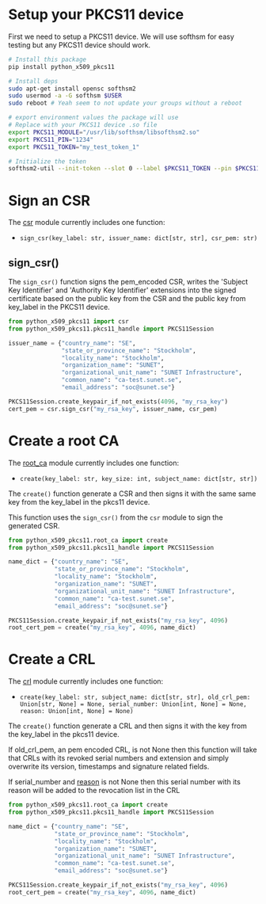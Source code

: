 # Setup your PKCS11 device

First we need to setup a PKCS11 device.
We will use softhsm for easy testing but any PKCS11 device should work.

```bash
# Install this package
pip install python_x509_pkcs11

# Install deps
sudo apt-get install opensc softhsm2
sudo usermod -a -G softhsm $USER
sudo reboot # Yeah seem to not update your groups without a reboot

# export environment values the package will use
# Replace with your PKCS11 device .so file
export PKCS11_MODULE="/usr/lib/softhsm/libsofthsm2.so"
export PKCS11_PIN="1234"
export PKCS11_TOKEN="my_test_token_1"

# Initialize the token
softhsm2-util --init-token --slot 0 --label $PKCS11_TOKEN --pin $PKCS11_PIN --so-pin $PKCS11_PIN
```

# Sign an CSR
The [csr](https://github.com/SUNET/python_x509_pkcs11/blob/main/src/python_x509_pkcs11/csr.py) module currently includes one function:

 - `sign_csr(key_label: str, issuer_name: dict[str, str], csr_pem: str)`
 
## sign_csr()

The `sign_csr()` function signs the pem_encoded CSR, writes the 'Subject Key Identifier'
and 'Authority Key Identifier' extensions into the signed certificate based on
the public key from the CSR and the public key from key_label in the PKCS11 device.

```python
from python_x509_pkcs11 import csr
from python_x509_pkcs11.pkcs11_handle import PKCS11Session

issuer_name = {"country_name": "SE",
               "state_or_province_name": "Stockholm",
               "locality_name": "Stockholm",
               "organization_name": "SUNET",
               "organizational_unit_name": "SUNET Infrastructure",
               "common_name": "ca-test.sunet.se",
               "email_address": "soc@sunet.se"}

PKCS11Session.create_keypair_if_not_exists(4096, "my_rsa_key")
cert_pem = csr.sign_csr("my_rsa_key", issuer_name, csr_pem)
```

# Create a root CA

The [root_ca](https://github.com/SUNET/python_x509_pkcs11/blob/main/src/python_x509_pkcs11/root_ca.py) module currently includes one function:

 - `create(key_label: str, key_size: int, subject_name: dict[str, str])`

The `create()` function generate a CSR and then signs it with the same
same key from the key_label in the pkcs11 device.

This function uses the `sign_csr()` from the `csr` module to sign
the generated CSR.

```python
from python_x509_pkcs11.root_ca import create
from python_x509_pkcs11.pkcs11_handle import PKCS11Session

name_dict = {"country_name": "SE",
             "state_or_province_name": "Stockholm",
             "locality_name": "Stockholm",
             "organization_name": "SUNET",
             "organizational_unit_name": "SUNET Infrastructure",
             "common_name": "ca-test.sunet.se",
             "email_address": "soc@sunet.se"}

PKCS11Session.create_keypair_if_not_exists("my_rsa_key", 4096)
root_cert_pem = create("my_rsa_key", 4096, name_dict)
```

# Create a CRL

The [crl](https://github.com/SUNET/python_x509_pkcs11/blob/main/src/python_x509_pkcs11/crl.py) module currently includes one function:

 - `create(key_label: str,
           subject_name: dict[str, str],
	   old_crl_pem: Union[str, None] = None,
	   serial_number: Union[int, None] = None,
	   reason: Union[int, None] = None)`


The `create()` function generate a CRL and then signs it with the
key from the key_label in the pkcs11 device.

If old_crl_pem, an pem encoded CRL, is not None then this function
will take that CRLs with its revoked serial numbers and extension
and simply overwrite its version, timestamps and signature related fields.

If serial_number and [reason](https://github.com/wbond/asn1crypto/blob/b5f03e6f9797c691a3b812a5bb1acade3a1f4eeb/asn1crypto/crl.py#L97) is not None then this serial number
with its reason will be added to the revocation list in the CRL

```python
from python_x509_pkcs11.root_ca import create
from python_x509_pkcs11.pkcs11_handle import PKCS11Session

name_dict = {"country_name": "SE",
             "state_or_province_name": "Stockholm",
             "locality_name": "Stockholm",
             "organization_name": "SUNET",
             "organizational_unit_name": "SUNET Infrastructure",
             "common_name": "ca-test.sunet.se",
             "email_address": "soc@sunet.se"}

PKCS11Session.create_keypair_if_not_exists("my_rsa_key", 4096)
root_cert_pem = create("my_rsa_key", 4096, name_dict)
```
